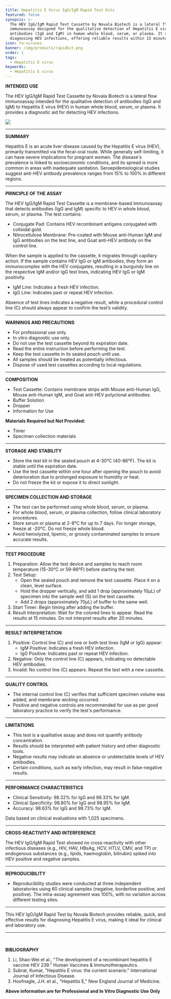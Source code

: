 ```yaml
---
title: Hepatitis E Virus IgG/IgM Rapid Test Kits
featured: false
synopsis: >-
  The HEV IgG/IgM Rapid Test Cassette by Novala Biotech is a lateral flow
  immunoassay designed for the qualitative detection of Hepatitis E virus (HEV)
  antibodies (IgG and IgM) in human whole blood, serum, or plasma. It aids in
  diagnosing HEV infections, offering reliable results within 15 minutes. 
icon: fa-viruses
banner: /img/products/rapidkit.png
order: 1
tags:
  - Hepatitis E virus
keywords:
  - Hepatitis E virus
---
```


**INTENDED USE**

The HEV IgG/IgM Rapid Test Cassette by Novala Biotech is a lateral flow immunoassay intended for the qualitative detection of antibodies (IgG and IgM) to Hepatitis E virus (HEV) in human whole blood, serum, or plasma. It provides a diagnostic aid for detecting HEV infections.

![](/img/products/hepatitis-e-virus.jpg)

***

**SUMMARY**

Hepatitis E is an acute liver disease caused by the Hepatitis E virus (HEV), primarily transmitted via the fecal-oral route. While generally self-limiting, it can have severe implications for pregnant women. The disease's prevalence is linked to socioeconomic conditions, and its spread is more common in areas with inadequate sanitation. Seroepidemiological studies suggest anti-HEV antibody prevalence ranges from 15% to 100% in different regions.

***

**PRINCIPLE OF THE ASSAY**

The HEV IgG/IgM Rapid Test Cassette is a membrane-based immunoassay that detects antibodies (IgG and IgM) specific to HEV in whole blood, serum, or plasma. The test contains:

* Conjugate Pad: Contains HEV recombinant antigens conjugated with colloidal gold.
* Nitrocellulose Membrane: Pre-coated with Mouse anti-Human IgM and IgG antibodies on the test line, and Goat anti-HEV antibody on the control line.

When the sample is applied to the cassette, it migrates through capillary action. If the sample contains HEV IgG or IgM antibodies, they form an immunocomplex with the HEV conjugates, resulting in a burgundy line on the respective IgM and/or IgG test lines, indicating HEV IgG or IgM positivity.

* IgM Line: Indicates a fresh HEV infection.
* IgG Line: Indicates past or repeat HEV infection.

Absence of test lines indicates a negative result, while a procedural control line (C) should always appear to confirm the test’s validity.

***

**WARNINGS AND PRECAUTIONS**

* For professional use only.
* In vitro diagnostic use only.
* Do not use the test cassette beyond its expiration date.
* Read the entire instruction before performing the test.
* Keep the test cassette in its sealed pouch until use.
* All samples should be treated as potentially infectious.
* Dispose of used test cassettes according to local regulations.

***

**COMPOSITION**

* Test Cassette: Contains membrane strips with Mouse anti-Human IgG, Mouse anti-Human IgM, and Goat anti-HEV polyclonal antibodies.
* Buffer Solution
* Dropper
* Information for Use

**Materials Required but Not Provided:**

* Timer
* Specimen collection materials

***

**STORAGE AND STABILITY**

* Store the test kit in the sealed pouch at 4-30°C (40-86°F). The kit is stable until the expiration date.
* Use the test cassette within one hour after opening the pouch to avoid deterioration due to prolonged exposure to humidity or heat.
* Do not freeze the kit or expose it to direct sunlight.

***

**SPECIMEN COLLECTION AND STORAGE**

* The test can be performed using whole blood, serum, or plasma.
* For whole blood, serum, or plasma collection, follow clinical laboratory procedures.
* Store serum or plasma at 2-8°C for up to 7 days. For longer storage, freeze at -20°C. Do not freeze whole blood.
* Avoid hemolyzed, lipemic, or grossly contaminated samples to ensure accurate results.

***

**TEST PROCEDURE**

1. Preparation: Allow the test device and samples to reach room temperature (15-30°C or 59-86°F) before starting the test.
2. Test Setup:
   * Open the sealed pouch and remove the test cassette. Place it on a clean, level surface.
   * Hold the dropper vertically, and add 1 drop (approximately 10µL) of specimen into the sample well (S) on the test cassette.
   * Add 2 drops (approximately 70µL) of buffer to the same well.
3. Start Timer: Begin timing after adding the buffer.
4. Result Interpretation: Wait for the colored lines to appear. Read the results at 15 minutes. Do not interpret results after 20 minutes.

***

**RESULT INTERPRETATION**

1. Positive: Control line (C) and one or both test lines (IgM or IgG) appear:
   * IgM Positive: Indicates a fresh HEV infection.
   * IgG Positive: Indicates past or repeat HEV infection.
2. Negative: Only the control line (C) appears, indicating no detectable HEV antibodies.
3. Invalid: No control line (C) appears. Repeat the test with a new cassette.

***

**QUALITY CONTROL**

* The internal control line (C) verifies that sufficient specimen volume was added, and membrane wicking occurred.
* Positive and negative controls are recommended for use as per good laboratory practice to verify the test's performance.

***

**LIMITATIONS**

* This test is a qualitative assay and does not quantify antibody concentration.
* Results should be interpreted with patient history and other diagnostic tools.
* Negative results may indicate an absence or undetectable levels of HEV antibodies.
* Certain conditions, such as early infection, may result in false-negative results.

***

**PERFORMANCE CHARACTERISTICS**

* Clinical Sensitivity: 98.32% for IgG and 98.33% for IgM.
* Clinical Specificity: 98.80% for IgG and 98.95% for IgM.
* Accuracy: 98.63% for IgG and 98.73% for IgM.

Data based on clinical evaluations with 1,025 specimens.

***

**CROSS-REACTIVITY AND INTERFERENCE**

The HEV IgG/IgM Rapid Test showed no cross-reactivity with other infectious diseases (e.g., HIV, HAV, HBsAg, HCV, HTLV, CMV, and TP) or endogenous substances (e.g., lipids, haemoglobin, bilirubin) spiked into HEV positive and negative samples.

***

**REPRODUCIBILITY**

* Reproducibility studies were conducted at three independent laboratories using 60 clinical samples (negative, borderline positive, and positive). The intra-assay agreement was 100%, with no variation across different testing sites.

***

This HEV IgG/IgM Rapid Test by Novala Biotech provides reliable, quick, and effective results for diagnosing Hepatitis E virus, making it ideal for clinical and laboratory use.

***

 

**BIBLIOGRAPHY**

1. Li, Shao-Wei et al., "The development of a recombinant hepatitis E vaccine HEV 239." Human Vaccines & Immunotherapeutics.
2. Subrat, Kumar, "Hepatitis E virus: the current scenario." International Journal of Infectious Disease.
3. Hoofnagle, J.H. et al., "Hepatitis E," New England Journal of Medicine.

**Above information are for Professional and In Vitro Diagnostic Use Only**
